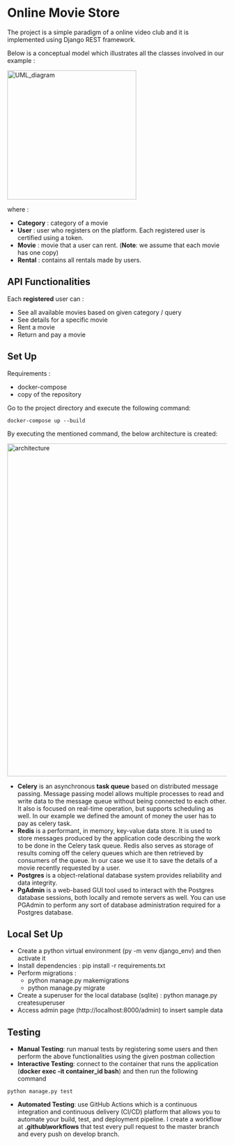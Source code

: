 # Online Movie Store
The project is a simple paradigm of a online video club and it is implemented using Django REST framework.

Below is a conceptual model which illustrates all the classes involved in our example :

<img width="296" alt="UML_diagram" src="https://user-images.githubusercontent.com/20031140/160915598-faa25a51-f456-4f61-9caa-d376a6048510.png">

where :
- **Category** : category of a movie 
- **User** :  user who registers on the platform. Each registered user is certified using a token.
- **Movie** : movie that a user can rent. (**Note**: we assume that each movie has one copy)
- **Rental** : contains all rentals made by users.

## API Functionalities
Each **registered** user can :
- See all available movies based on given category / query
- See details for a specific movie
- Rent a movie
- Return and pay a movie

## Set Up
Requirements : 
- docker-compose 
- copy of the repository


 Go to the project directory and execute the following command:

```
docker-compose up --build
```
By executing the mentioned command, the below architecture is created: 

<img width="763" alt="architecture" src="https://user-images.githubusercontent.com/20031140/160917987-97852d4a-8752-4a3f-bff6-19a5a3de3a38.png">

- **Celery** is an asynchronous **task queue** based on distributed message passing. Message passing model allows multiple processes to read and write data to the message queue without being connected to each other. It also is focused on real-time operation, but supports scheduling as well. In our example we defined the amount of money the user has to pay as celery task. 
- **Redis** is a performant, in memory, key-value data store. It is used to store messages produced by the application code describing the work to be done in the Celery task queue. Redis also serves as storage of results coming off the celery queues which are then retrieved by consumers of the queue. In our case we use it to save the details of a movie recently requested by a user.
- **Postgres** is a object-relational database system provides reliability and data integrity.
- **PgAdmin** is a web-based GUI tool used to interact with the Postgres database sessions, both locally and remote servers as well. You can use PGAdmin to perform any sort of database administration required for a Postgres database.

## Local Set Up
- Create a python virtual environment (py -m venv django_env) and then activate it
- Install dependencies : pip install -r requirements.txt
- Perform migrations : 
    - python manage.py makemigrations
    - python manage.py migrate
- Create a superuser for the local database (sqlite) : python manage.py createsuperuser
- Access admin page (http://localhost:8000/admin) to insert sample data

##  Testing
- **Manual Testing**: run manual tests by registering some users and then perform the above functionalities using the given postman collection
- **Interactive Testing**: connect to the container that runs the application (**docker exec -it container_id bash**) and then run the following command
```
python manage.py test 
```
- **Automated Testing**: use GitHub Actions which is a continuous integration and continuous delivery (CI/CD) platform that allows you to automate your build, test, and deployment pipeline. I create a workflow at **.github\workflows** that test every pull request to the master branch and every push on develop branch.


